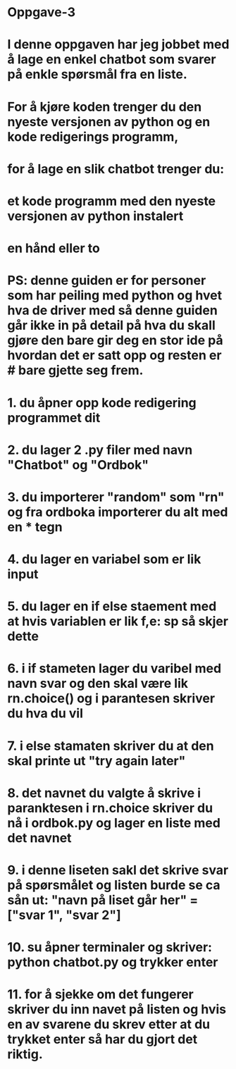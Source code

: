 # Oppgave-3
# I denne oppgaven har jeg jobbet med å lage en enkel chatbot som svarer på enkle spørsmål fra en liste.


# For å kjøre koden trenger du den nyeste versjonen av python og en kode redigerings programm,

# for å lage en slik chatbot trenger du:
# et kode programm med den nyeste versjonen av python instalert
# en hånd eller to

# PS: denne guiden er for personer som har peiling med python og hvet hva de driver med så denne guiden går ikke in på detail på hva du skall gjøre den bare gir deg en stor ide på hvordan det er satt opp og resten er # bare gjette seg frem.

# 1. du åpner opp kode redigering programmet dit
# 2. du lager 2 .py filer med navn "Chatbot" og "Ordbok"
# 3. du importerer "random" som "rn" og fra ordboka importerer du alt med en * tegn
# 4. du lager en variabel som er lik input 
# 5. du lager en if else staement med at hvis variablen er lik f,e: sp så skjer dette
# 6. i if stameten lager du varibel med navn svar og den skal være lik rn.choice() og i parantesen skriver du hva du vil
# 7. i else stamaten skriver du at den skal printe ut "try again later"
# 8. det navnet du valgte å skrive i paranktesen i rn.choice skriver du nå i ordbok.py og lager en liste med det navnet 
# 9. i denne liseten sakl det skrive svar på spørsmålet og listen burde se ca sån ut: "navn på liset går her" = ["svar 1", "svar 2"]
# 10. su åpner terminaler og skriver: python chatbot.py og trykker enter
# 11. for å sjekke om det fungerer skriver du inn navet på listen og hvis en av svarene du skrev etter at du trykket enter så har du gjort det riktig.
